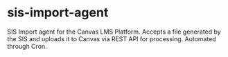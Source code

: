 sis-import-agent
================

SIS Import agent for the Canvas LMS Platform.
Accepts a file generated by the SIS and uploads it to Canvas via REST API for processing.
Automated through Cron.